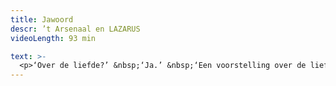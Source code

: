 ```yaml
---
title: Jawoord
descr: ’t Arsenaal en LAZARUS
videoLength: 93 min

text: >-
  <p>‘Over de liefde?’ &nbsp;‘Ja.’ &nbsp;‘Een voorstelling over de liefde?’ &nbsp;‘Ja.’ &nbsp;‘Tussen man en vrouw?’ &nbsp;‘Ja.’ &nbsp;‘Klinkt moeilijk.’ &nbsp;‘Ja.’ &nbsp;‘Maar moeilijk gaat ook?’ &nbsp;(denkt na) ‘Ja.’ &nbsp;‘Zal het desondanks een beetje grappig zijn?’ ‘Desondanks?’ &nbsp;‘Omdat het zo serieus is…’ &nbsp;‘Vind jij de liefde serieus?’ &nbsp;‘Ik stel de vragen.’ &nbsp;‘Ja.’ &nbsp;‘Ook om te lachen dus?’ &nbsp;‘Ja.’ &nbsp;‘Zeg jij ook soms ‘nee’?’ &nbsp;‘Ja.’</p><p>Ingmar Bergman schreef Scènes uit een huwelijk. Pieter Genard en Lotte Heijtenis schrijven hetzelfde stuk opnieuw. Ze delen een liefde voor vragen. En ze zijn het eens over een heleboel dingen maar vooral over het feit dat elke keuze die je maakt ook wel eens de foute kan zijn. ‘Nee’ zeggen kunnen ze tamelijk goed, ‘ja’ zeggen is lastiger. Deze voorstelling, omdat ze daar iets aan wilden doen.In den beginne was het woord. En het woord was ja.</p><p>‍</p><h5>Credits</h5><p><strong>van en met</strong> Pieter Genard &amp; Lotte Heijtenis<br><br><strong>en</strong> Lisbeth Gruwez, Karen De Wolf, Bart Luypaert, Gerrit Valckenaers, Geert Waegeman, Rutger Mollen, Jonas De Smet</p><p><strong>een productie van</strong> ARSENAAL/LAZARUS</p><p>‍</p><p>Opname video door<a href="http://www.beeldstorm.be" target="_blank"> Beeldstorm</a> o.l.v. Jan Bosteels&nbsp;&nbsp;</p>
---
```


